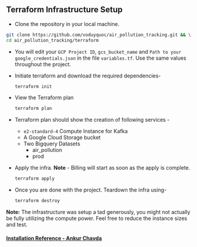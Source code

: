 ## Terraform Infrastructure Setup

- Clone the repository in your local machine.

```bash
git clone https://github.com/voduyquoc/air_pollution_tracking.git && \
cd air_pollution_tracking/terraform
```

- You will edit your `GCP Project ID`, `gcs_bucket_name` and `Path to your google_credentials.json` in the file `variables.tf`. Use the same values throughout the project. 

- Initiate terraform and download the required dependencies-

  ```bash
  terraform init
  ```

- View the Terraform plan

  ```bash
  terraform plan
  ```

- Terraform plan should show the creation of following services -

  - `e2-standard-4` Compute Instance for Kafka
  - A Google Cloud Storage bucket
  - Two Bigquery Datasets
    - air_pollution
    - prod

- Apply the infra. **Note** - Billing will start as soon as the apply is complete.

  ```bash
  terraform apply
  ```

- Once you are done with the project. Teardown the infra using-

  ```bash
  terraform destroy
  ```

**Note:** The infrastructure was setup a tad generously, you might not actually be fully utilizing the compute power. Feel free to reduce the instance sizes and test.



#### [Installation Reference - Ankur Chavda](https://github.com/ankurchavda/streamify/blob/main/setup/terraform.md)